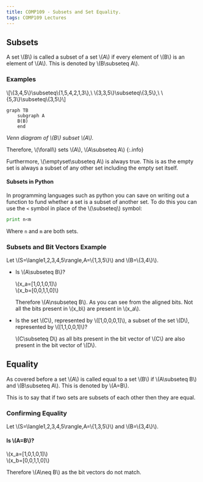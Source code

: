 ```yaml
---
title: COMP109 - Subsets and Set Equality.
tags: COMP109 Lectures
---
```

## Subsets
A set \\(B\\) is called a subset of a set \\(A\\) if every element of \\(B\\) is an element of \\(A\\). This is denoted by \\(B\\subseteq A\\).

### Examples
\\[\\{3,4,5\\}\\subseteq\\{1,5,4,2,1,3\\},\\ \\{3,3,5\\}\\subseteq\\{3,5\\},\\ \\{5,3\\}\\subseteq\\{3,5\\}\\]


```mermaid
graph TB
    subgraph A
    B(B)
    end
```
*Venn diagram of \\(B\\) subset \\(A\\).*

Therefore, \\(\\forall\\) sets \\(A\\), \\(A\\subseteq A\\)
{:.info}

Furthermore, \\(\\emptyset\\subseteq A\\) is always true. This is as the empty set is always a subset of any other set including the empty set itself.

#### Subsets in Python
In programming languages such as python you can save on writing out a function to fund whether a set is a subset of another set. To do this you can use the `<` symbol in place of the \\(\\subseteq\\) symbol:

```python
print n<m
```

Where `n` and `m` are both sets.

### Subsets and Bit Vectors Example
Let \\(S=\\langle1,2,3,4,5\\rangle,A=\\{1,3,5\\}\\) and \\(B=\\{3,4\\}\\).

* Is \\(A\\subseteq B\\)?

	\\(x_a=[1,0,1,0,1]\\)  
	\\(x_b=[0,0,1,1,0]\\)
	
	Therefore \\(A\\nsubseteq B\\). As you can see from the aligned bits. Not all the bits present in \\(x_b\\) are present in \\(x_a\\).

* Is the set \\(C\\), represented by \\([1,0,0,0,1]\\), a subset  of the set \\(D\\), represented by \\([1,1,0,0,1]\\)?
	
	\\(C\\subseteq D\\) as all bits present in the bit vector of \\(C\\) are also present in the bit vector of \\(D\\).
	
## Equality
As covered before a set \\(A\\) is called equal to a set \\(B\\) if \\(A\\subseteq B\\) and \\(B\\subseteq A\\). This is denoted by \\(A=B\\).

This is to say that if two sets are subsets of each other then they are equal.

### Confirming Equality
Let \\(S=\\langle1,2,3,4,5\\rangle,A=\\{1,3,5\\}\\) and \\(B=\\{3,4\\}\\).

#### Is \\(A=B\\)?
\\(x_a=[1,0,1,0,1]\\)  
\\(x_b=[0,0,1,1,0]\\)

Therefore \\(A\\neq B\\) as the bit vectors do not match.
